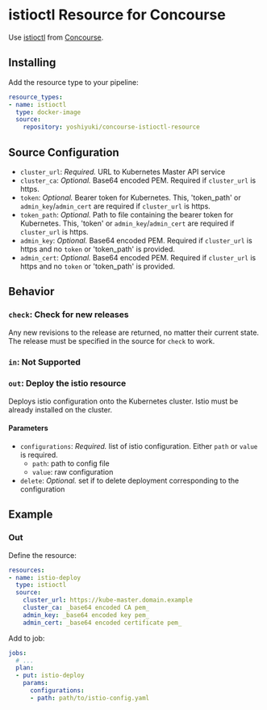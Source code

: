 # istioctl Resource for Concourse

Use [istioctl](https://istio.io/docs/reference/commands/istioctl) from [Concourse](https://concourse.ci/).

## Installing

Add the resource type to your pipeline:

```yaml
resource_types:
- name: istioctl
  type: docker-image
  source:
    repository: yoshiyuki/concourse-istioctl-resource
```

## Source Configuration
* `cluster_url`: *Required.* URL to Kubernetes Master API service
* `cluster_ca`: *Optional.* Base64 encoded PEM. Required if `cluster_url` is https.
* `token`: *Optional.* Bearer token for Kubernetes.  This, 'token_path' or `admin_key`/`admin_cert` are required if `cluster_url` is https.
* `token_path`: *Optional.* Path to file containing the bearer token for Kubernetes.  This, 'token' or `admin_key`/`admin_cert` are required if `cluster_url` is https.
* `admin_key`: *Optional.* Base64 encoded PEM. Required if `cluster_url` is https and no `token` or 'token_path' is provided.
* `admin_cert`: *Optional.* Base64 encoded PEM. Required if `cluster_url` is https and no `token` or 'token_path' is provided.

## Behavior
### `check`: Check for new releases

Any new revisions to the release are returned, no matter their current state. The release must be specified in the
source for `check` to work.

### `in`: Not Supported

### `out`: Deploy the istio resource

Deploys istio configuration onto the Kubernetes cluster. Istio must be already installed
on the cluster.

#### Parameters
* `configurations`: *Required.* list of istio configuration. Either `path` or `value` is required.
  * `path`: path to config file
  * `value`: raw configuration
* `delete`: *Optional.* set if to delete deployment corresponding to the configuration

## Example

### Out

Define the resource:

```yaml
resources:
- name: istio-deploy
  type: istioctl
  source:
    cluster_url: https://kube-master.domain.example
    cluster_ca: _base64 encoded CA pem_
    admin_key: _base64 encoded key pem_
    admin_cert: _base64 encoded certificate pem_
```

Add to job:

```yaml
jobs:
  # ...
  plan:
  - put: istio-deploy
    params:
      configurations:
      - path: path/to/istio-config.yaml
```

